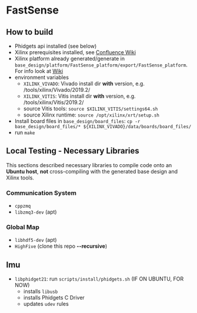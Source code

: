 # FastSense

## How to build
* Phidgets api installed (see below)
* Xilinx prerequisites installed, see [Confluence Wiki](https://confluence.informatik.uni-osnabrueck.de/display/FAS/Petalinux+Installation)
* Xilinx platform already generated/generate in `base_design/platform/FastSense_platform/export/FastSense_platform`. For info look at [Wiki](https://confluence.informatik.uni-osnabrueck.de/display/FAS/Compile+Hardware+Platform)
* environment variables
    * `XILINX_VIVADO`: Vivado install dir **with** version, e.g. /tools/xilinx/Vivado/2019.2/
    * `XILINX_VITIS`: Vitis install dir **with** version, e.g. /tools/xilinx/Vitis/2019.2/
    * source Vitis tools: `source $XILINX_VITIS/settings64.sh`
    * source Xilinx runtime: `source /opt/xilinx/xrt/setup.sh`
* Install board files in `base_design/board_files`: `cp -r base_design/board_files/* ${XILINX_VIVADO}/data/boards/board_files/`
* run `make`


## Local Testing - Necessary Libraries

This sections described necessary libraries to compile code onto an **Ubuntu host**, **not** cross-compiling with the generated base design and Xilinx tools. 

### Communication System
* `cppzmq`
* `libzmq3-dev` (apt)

### Global Map
* `libhdf5-dev` (apt)
* `HighFive` (clone this repo **--recursive**)

## Imu
* `libphidget21`: run `scripts/install/phidgets.sh` (IF ON UBUNTU, FOR NOW)
    * installs `libusb`
    * installs Phidgets C Driver
    * updates `udev` rules
